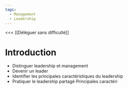 ```yaml
---
tags:
  - Management
  - Leadership
---
```

<<< [[Déléguer sans difficulté]]

# Introduction
- Distinguer leadership et management
- Devenir un leader
- Identifier les principales caractéristiques du leadership
- Pratiquer le leadership partagé
Principales caractéri